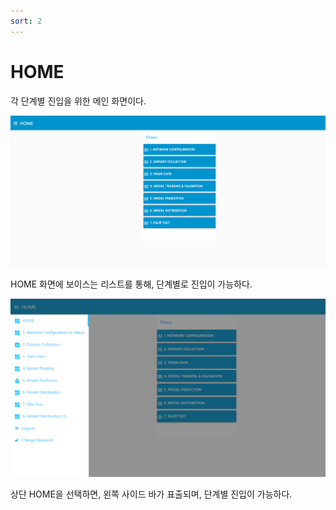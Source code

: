 ```yaml
---
sort: 2
---
```




# HOME

각 단계별 진입을 위한 메인 화면이다.

![home](./images/2.1.home.png)

HOME 화면에 보이스는 리스트를 통해, 단계별로 진입이 가능하다.

![tab](./images/2.2.tab.png)

상단 HOME을 선택하면, 왼쪽 사이드 바가 표출되며, 단계별 진입이 가능하다.
